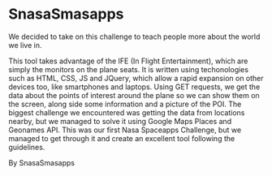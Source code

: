 # SnasaSmasapps
We decided to take on this challenge to teach people more about the world we live in.

This tool takes advantage of the IFE (In Flight Entertainment), which are simply the monitors on the plane seats. It is written using techonologies such as HTML, CSS, JS and JQuery, which allow a rapid expansion on other devices too, like smartphones and laptops.
Using GET requests, we get the data about the points of interest around the plane so we can show them on the screen, along side some information and a picture of the POI.
The biggest challenge we encountered was getting the data from locations nearby, but we managed to solve it using Google Maps Places and Geonames API.
This was our first Nasa Spaceapps Challenge, but we managed to get through it and create an excellent tool following the guidelines.


By SnasaSmasapps

